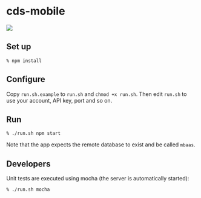 # cds-mobile

<img src="https://travis.innovate.ibm.com/CloudDataServices/cds-mobile.svg?token=t57QjqTUQ8rv6Xvy4sDm"/>

## Set up

`% npm install`

## Configure

Copy `run.sh.example` to `run.sh` and `chmod +x run.sh`. Then edit `run.sh` to use your account, API key, port and so on.

## Run

`% ./run.sh npm start`

Note that the app expects the remote database to exist and be called `mbaas`.

## Developers

Unit tests are executed using mocha (the server is automatically started):

`% ./run.sh mocha`
